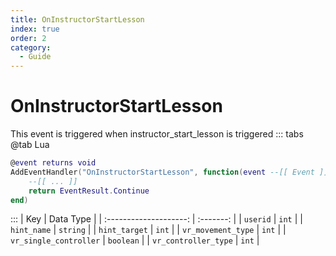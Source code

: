 ```yaml
---
title: OnInstructorStartLesson
index: true
order: 2
category:
  - Guide
---
```


# OnInstructorStartLesson
This event is triggered when instructor_start_lesson is triggered
::: tabs
@tab Lua
```lua
@event returns void
AddEventHandler("OnInstructorStartLesson", function(event --[[ Event ]])
    --[[ ... ]]
    return EventResult.Continue
end)
```

:::
|           Key          | Data Type |
| :--------------------: | :-------: |
|        `userid`        |   `int`   |
|       `hint_name`      |  `string` |
|      `hint_target`     |   `int`   |
|   `vr_movement_type`   |   `int`   |
| `vr_single_controller` | `boolean` |
|  `vr_controller_type`  |   `int`   |